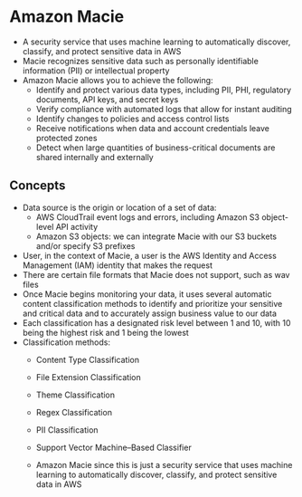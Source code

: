 # Amazon Macie

- A security service that uses machine learning to automatically discover, classify, and protect sensitive data in AWS
- Macie recognizes sensitive data such as personally identifiable information (PII) or intellectual property
- Amazon Macie allows you to achieve the following:
    - Identify and protect various data types, including PII, PHI, regulatory documents, API keys, and secret keys
    - Verify compliance with automated logs that allow for instant auditing
    - Identify changes to policies and access control lists
    - Receive notifications when data and account credentials leave protected zones
    - Detect when large quantities of business-critical documents are shared internally and externally

## Concepts

- Data source is the origin or location of a set of data:
    - AWS CloudTrail event logs and errors, including Amazon S3 object-level API activity
    - Amazon S3 objects: we can integrate Macie with our S3 buckets and/or specify S3 prefixes
- User, in the context of Macie, a user is the AWS Identity and Access Management (IAM) identity that makes the request
- There are certain file formats that Macie does not support, such as wav files
- Once Macie begins monitoring your data, it uses several automatic content classification methods to identify and prioritize your sensitive and critical data and to accurately assign business value to our data
- Each classification has a designated risk level between 1 and 10, with 10 being the highest risk and 1 being the lowest
- Classification methods:
    - Content Type Classification
    - File Extension Classification
    - Theme Classification
    - Regex Classification
    - PII Classification
    - Support Vector Machine–Based Classifier


    - Amazon Macie since this is just a security service that uses machine learning to automatically discover, classify, and protect sensitive data in AWS